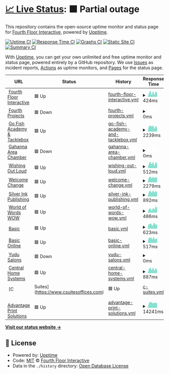 # [📈 Live Status](https://demo.upptime.js.org): <!--live status--> **🟧 Partial outage**

This repository contains the open-source uptime monitor and status page for [Fourth Floor Interactive](http://www.fourthfloorinteractive.com), powered by [Upptime](https://github.com/upptime/upptime).

[![Uptime CI](https://github.com/fourthfloor/uptime/workflows/Uptime%20CI/badge.svg)](https://github.com/fourthfloor/uptime/actions?query=workflow%3A%22Uptime+CI%22)
[![Response Time CI](https://github.com/fourthfloor/uptime/workflows/Response%20Time%20CI/badge.svg)](https://github.com/fourthfloor/uptime/actions?query=workflow%3A%22Response+Time+CI%22)
[![Graphs CI](https://github.com/fourthfloor/uptime/workflows/Graphs%20CI/badge.svg)](https://github.com/fourthfloor/uptime/actions?query=workflow%3A%22Graphs+CI%22)
[![Static Site CI](https://github.com/fourthfloor/uptime/workflows/Static%20Site%20CI/badge.svg)](https://github.com/fourthfloor/uptime/actions?query=workflow%3A%22Static+Site+CI%22)
[![Summary CI](https://github.com/fourthfloor/uptime/workflows/Summary%20CI/badge.svg)](https://github.com/fourthfloor/uptime/actions?query=workflow%3A%22Summary+CI%22)

With [Upptime](https://upptime.js.org), you can get your own unlimited and free uptime monitor and status page, powered entirely by a GitHub repository. We use [Issues](https://github.com/fourthfloor/uptime/issues) as incident reports, [Actions](https://github.com/fourthfloor/uptime/actions) as uptime monitors, and [Pages](https://demo.upptime.js.org) for the status page.

<!--start: status pages-->
<!-- This summary is generated by Upptime (https://github.com/upptime/upptime) -->
<!-- Do not edit this manually, your changes will be overwritten -->
<!-- prettier-ignore -->
| URL | Status | History | Response Time | Uptime |
| --- | ------ | ------- | ------------- | ------ |
| <img alt="" src="https://icons.duckduckgo.com/ip3/www.fourthfloorinteractive.com.ico" height="13"> [Fourth Floor Interactive](https://www.fourthfloorinteractive.com) | 🟩 Up | [fourth-floor-interactive.yml](https://github.com/fourthfloor/uptime/commits/HEAD/history/fourth-floor-interactive.yml) | <details><summary><img alt="Response time graph" src="./graphs/fourth-floor-interactive/response-time-week.png" height="20"> 424ms</summary><br><a href="https://fourthfloor.github.io/uptime/history/fourth-floor-interactive"><img alt="Response time 379" src="https://img.shields.io/endpoint?url=https%3A%2F%2Fraw.githubusercontent.com%2Ffourthfloor%2Fuptime%2FHEAD%2Fapi%2Ffourth-floor-interactive%2Fresponse-time.json"></a><br><a href="https://fourthfloor.github.io/uptime/history/fourth-floor-interactive"><img alt="24-hour response time 351" src="https://img.shields.io/endpoint?url=https%3A%2F%2Fraw.githubusercontent.com%2Ffourthfloor%2Fuptime%2FHEAD%2Fapi%2Ffourth-floor-interactive%2Fresponse-time-day.json"></a><br><a href="https://fourthfloor.github.io/uptime/history/fourth-floor-interactive"><img alt="7-day response time 424" src="https://img.shields.io/endpoint?url=https%3A%2F%2Fraw.githubusercontent.com%2Ffourthfloor%2Fuptime%2FHEAD%2Fapi%2Ffourth-floor-interactive%2Fresponse-time-week.json"></a><br><a href="https://fourthfloor.github.io/uptime/history/fourth-floor-interactive"><img alt="30-day response time 421" src="https://img.shields.io/endpoint?url=https%3A%2F%2Fraw.githubusercontent.com%2Ffourthfloor%2Fuptime%2FHEAD%2Fapi%2Ffourth-floor-interactive%2Fresponse-time-month.json"></a><br><a href="https://fourthfloor.github.io/uptime/history/fourth-floor-interactive"><img alt="1-year response time 383" src="https://img.shields.io/endpoint?url=https%3A%2F%2Fraw.githubusercontent.com%2Ffourthfloor%2Fuptime%2FHEAD%2Fapi%2Ffourth-floor-interactive%2Fresponse-time-year.json"></a></details> | <details><summary><a href="https://fourthfloor.github.io/uptime/history/fourth-floor-interactive">100.00%</a></summary><a href="https://fourthfloor.github.io/uptime/history/fourth-floor-interactive"><img alt="All-time uptime 85.08%" src="https://img.shields.io/endpoint?url=https%3A%2F%2Fraw.githubusercontent.com%2Ffourthfloor%2Fuptime%2FHEAD%2Fapi%2Ffourth-floor-interactive%2Fuptime.json"></a><br><a href="https://fourthfloor.github.io/uptime/history/fourth-floor-interactive"><img alt="24-hour uptime 100.00%" src="https://img.shields.io/endpoint?url=https%3A%2F%2Fraw.githubusercontent.com%2Ffourthfloor%2Fuptime%2FHEAD%2Fapi%2Ffourth-floor-interactive%2Fuptime-day.json"></a><br><a href="https://fourthfloor.github.io/uptime/history/fourth-floor-interactive"><img alt="7-day uptime 100.00%" src="https://img.shields.io/endpoint?url=https%3A%2F%2Fraw.githubusercontent.com%2Ffourthfloor%2Fuptime%2FHEAD%2Fapi%2Ffourth-floor-interactive%2Fuptime-week.json"></a><br><a href="https://fourthfloor.github.io/uptime/history/fourth-floor-interactive"><img alt="30-day uptime 100.00%" src="https://img.shields.io/endpoint?url=https%3A%2F%2Fraw.githubusercontent.com%2Ffourthfloor%2Fuptime%2FHEAD%2Fapi%2Ffourth-floor-interactive%2Fuptime-month.json"></a><br><a href="https://fourthfloor.github.io/uptime/history/fourth-floor-interactive"><img alt="1-year uptime 79.44%" src="https://img.shields.io/endpoint?url=https%3A%2F%2Fraw.githubusercontent.com%2Ffourthfloor%2Fuptime%2FHEAD%2Fapi%2Ffourth-floor-interactive%2Fuptime-year.json"></a></details>
| <img alt="" src="https://icons.duckduckgo.com/ip3/www.fourthprojects.com.ico" height="13"> [Fourth Projects](https://www.fourthprojects.com) | 🟥 Down | [fourth-projects.yml](https://github.com/fourthfloor/uptime/commits/HEAD/history/fourth-projects.yml) | <details><summary><img alt="Response time graph" src="./graphs/fourth-projects/response-time-week.png" height="20"> 0ms</summary><br><a href="https://fourthfloor.github.io/uptime/history/fourth-projects"><img alt="Response time 423" src="https://img.shields.io/endpoint?url=https%3A%2F%2Fraw.githubusercontent.com%2Ffourthfloor%2Fuptime%2FHEAD%2Fapi%2Ffourth-projects%2Fresponse-time.json"></a><br><a href="https://fourthfloor.github.io/uptime/history/fourth-projects"><img alt="24-hour response time 0" src="https://img.shields.io/endpoint?url=https%3A%2F%2Fraw.githubusercontent.com%2Ffourthfloor%2Fuptime%2FHEAD%2Fapi%2Ffourth-projects%2Fresponse-time-day.json"></a><br><a href="https://fourthfloor.github.io/uptime/history/fourth-projects"><img alt="7-day response time 0" src="https://img.shields.io/endpoint?url=https%3A%2F%2Fraw.githubusercontent.com%2Ffourthfloor%2Fuptime%2FHEAD%2Fapi%2Ffourth-projects%2Fresponse-time-week.json"></a><br><a href="https://fourthfloor.github.io/uptime/history/fourth-projects"><img alt="30-day response time 0" src="https://img.shields.io/endpoint?url=https%3A%2F%2Fraw.githubusercontent.com%2Ffourthfloor%2Fuptime%2FHEAD%2Fapi%2Ffourth-projects%2Fresponse-time-month.json"></a><br><a href="https://fourthfloor.github.io/uptime/history/fourth-projects"><img alt="1-year response time 416" src="https://img.shields.io/endpoint?url=https%3A%2F%2Fraw.githubusercontent.com%2Ffourthfloor%2Fuptime%2FHEAD%2Fapi%2Ffourth-projects%2Fresponse-time-year.json"></a></details> | <details><summary><a href="https://fourthfloor.github.io/uptime/history/fourth-projects">0.00%</a></summary><a href="https://fourthfloor.github.io/uptime/history/fourth-projects"><img alt="All-time uptime 73.86%" src="https://img.shields.io/endpoint?url=https%3A%2F%2Fraw.githubusercontent.com%2Ffourthfloor%2Fuptime%2FHEAD%2Fapi%2Ffourth-projects%2Fuptime.json"></a><br><a href="https://fourthfloor.github.io/uptime/history/fourth-projects"><img alt="24-hour uptime 0.00%" src="https://img.shields.io/endpoint?url=https%3A%2F%2Fraw.githubusercontent.com%2Ffourthfloor%2Fuptime%2FHEAD%2Fapi%2Ffourth-projects%2Fuptime-day.json"></a><br><a href="https://fourthfloor.github.io/uptime/history/fourth-projects"><img alt="7-day uptime 0.00%" src="https://img.shields.io/endpoint?url=https%3A%2F%2Fraw.githubusercontent.com%2Ffourthfloor%2Fuptime%2FHEAD%2Fapi%2Ffourth-projects%2Fuptime-week.json"></a><br><a href="https://fourthfloor.github.io/uptime/history/fourth-projects"><img alt="30-day uptime 0.00%" src="https://img.shields.io/endpoint?url=https%3A%2F%2Fraw.githubusercontent.com%2Ffourthfloor%2Fuptime%2FHEAD%2Fapi%2Ffourth-projects%2Fuptime-month.json"></a><br><a href="https://fourthfloor.github.io/uptime/history/fourth-projects"><img alt="1-year uptime 64.13%" src="https://img.shields.io/endpoint?url=https%3A%2F%2Fraw.githubusercontent.com%2Ffourthfloor%2Fuptime%2FHEAD%2Fapi%2Ffourth-projects%2Fuptime-year.json"></a></details>
| <img alt="" src="https://icons.duckduckgo.com/ip3/www.gofishacademy.com.ico" height="13"> [Go Fish Academy & Tacklebox](https://www.gofishacademy.com) | 🟩 Up | [go-fish-academy-and-tacklebox.yml](https://github.com/fourthfloor/uptime/commits/HEAD/history/go-fish-academy-and-tacklebox.yml) | <details><summary><img alt="Response time graph" src="./graphs/go-fish-academy-and-tacklebox/response-time-week.png" height="20"> 2239ms</summary><br><a href="https://fourthfloor.github.io/uptime/history/go-fish-academy-and-tacklebox"><img alt="Response time 2201" src="https://img.shields.io/endpoint?url=https%3A%2F%2Fraw.githubusercontent.com%2Ffourthfloor%2Fuptime%2FHEAD%2Fapi%2Fgo-fish-academy-and-tacklebox%2Fresponse-time.json"></a><br><a href="https://fourthfloor.github.io/uptime/history/go-fish-academy-and-tacklebox"><img alt="24-hour response time 1380" src="https://img.shields.io/endpoint?url=https%3A%2F%2Fraw.githubusercontent.com%2Ffourthfloor%2Fuptime%2FHEAD%2Fapi%2Fgo-fish-academy-and-tacklebox%2Fresponse-time-day.json"></a><br><a href="https://fourthfloor.github.io/uptime/history/go-fish-academy-and-tacklebox"><img alt="7-day response time 2239" src="https://img.shields.io/endpoint?url=https%3A%2F%2Fraw.githubusercontent.com%2Ffourthfloor%2Fuptime%2FHEAD%2Fapi%2Fgo-fish-academy-and-tacklebox%2Fresponse-time-week.json"></a><br><a href="https://fourthfloor.github.io/uptime/history/go-fish-academy-and-tacklebox"><img alt="30-day response time 2236" src="https://img.shields.io/endpoint?url=https%3A%2F%2Fraw.githubusercontent.com%2Ffourthfloor%2Fuptime%2FHEAD%2Fapi%2Fgo-fish-academy-and-tacklebox%2Fresponse-time-month.json"></a><br><a href="https://fourthfloor.github.io/uptime/history/go-fish-academy-and-tacklebox"><img alt="1-year response time 2153" src="https://img.shields.io/endpoint?url=https%3A%2F%2Fraw.githubusercontent.com%2Ffourthfloor%2Fuptime%2FHEAD%2Fapi%2Fgo-fish-academy-and-tacklebox%2Fresponse-time-year.json"></a></details> | <details><summary><a href="https://fourthfloor.github.io/uptime/history/go-fish-academy-and-tacklebox">100.00%</a></summary><a href="https://fourthfloor.github.io/uptime/history/go-fish-academy-and-tacklebox"><img alt="All-time uptime 99.65%" src="https://img.shields.io/endpoint?url=https%3A%2F%2Fraw.githubusercontent.com%2Ffourthfloor%2Fuptime%2FHEAD%2Fapi%2Fgo-fish-academy-and-tacklebox%2Fuptime.json"></a><br><a href="https://fourthfloor.github.io/uptime/history/go-fish-academy-and-tacklebox"><img alt="24-hour uptime 100.00%" src="https://img.shields.io/endpoint?url=https%3A%2F%2Fraw.githubusercontent.com%2Ffourthfloor%2Fuptime%2FHEAD%2Fapi%2Fgo-fish-academy-and-tacklebox%2Fuptime-day.json"></a><br><a href="https://fourthfloor.github.io/uptime/history/go-fish-academy-and-tacklebox"><img alt="7-day uptime 100.00%" src="https://img.shields.io/endpoint?url=https%3A%2F%2Fraw.githubusercontent.com%2Ffourthfloor%2Fuptime%2FHEAD%2Fapi%2Fgo-fish-academy-and-tacklebox%2Fuptime-week.json"></a><br><a href="https://fourthfloor.github.io/uptime/history/go-fish-academy-and-tacklebox"><img alt="30-day uptime 100.00%" src="https://img.shields.io/endpoint?url=https%3A%2F%2Fraw.githubusercontent.com%2Ffourthfloor%2Fuptime%2FHEAD%2Fapi%2Fgo-fish-academy-and-tacklebox%2Fuptime-month.json"></a><br><a href="https://fourthfloor.github.io/uptime/history/go-fish-academy-and-tacklebox"><img alt="1-year uptime 99.54%" src="https://img.shields.io/endpoint?url=https%3A%2F%2Fraw.githubusercontent.com%2Ffourthfloor%2Fuptime%2FHEAD%2Fapi%2Fgo-fish-academy-and-tacklebox%2Fuptime-year.json"></a></details>
| <img alt="" src="https://icons.duckduckgo.com/ip3/www.gahannaareachamber.com.ico" height="13"> [Gahanna Area Chamber](https://www.gahannaareachamber.com) | 🟥 Down | [gahanna-area-chamber.yml](https://github.com/fourthfloor/uptime/commits/HEAD/history/gahanna-area-chamber.yml) | <details><summary><img alt="Response time graph" src="./graphs/gahanna-area-chamber/response-time-week.png" height="20"> 0ms</summary><br><a href="https://fourthfloor.github.io/uptime/history/gahanna-area-chamber"><img alt="Response time 0" src="https://img.shields.io/endpoint?url=https%3A%2F%2Fraw.githubusercontent.com%2Ffourthfloor%2Fuptime%2FHEAD%2Fapi%2Fgahanna-area-chamber%2Fresponse-time.json"></a><br><a href="https://fourthfloor.github.io/uptime/history/gahanna-area-chamber"><img alt="24-hour response time 0" src="https://img.shields.io/endpoint?url=https%3A%2F%2Fraw.githubusercontent.com%2Ffourthfloor%2Fuptime%2FHEAD%2Fapi%2Fgahanna-area-chamber%2Fresponse-time-day.json"></a><br><a href="https://fourthfloor.github.io/uptime/history/gahanna-area-chamber"><img alt="7-day response time 0" src="https://img.shields.io/endpoint?url=https%3A%2F%2Fraw.githubusercontent.com%2Ffourthfloor%2Fuptime%2FHEAD%2Fapi%2Fgahanna-area-chamber%2Fresponse-time-week.json"></a><br><a href="https://fourthfloor.github.io/uptime/history/gahanna-area-chamber"><img alt="30-day response time 0" src="https://img.shields.io/endpoint?url=https%3A%2F%2Fraw.githubusercontent.com%2Ffourthfloor%2Fuptime%2FHEAD%2Fapi%2Fgahanna-area-chamber%2Fresponse-time-month.json"></a><br><a href="https://fourthfloor.github.io/uptime/history/gahanna-area-chamber"><img alt="1-year response time 0" src="https://img.shields.io/endpoint?url=https%3A%2F%2Fraw.githubusercontent.com%2Ffourthfloor%2Fuptime%2FHEAD%2Fapi%2Fgahanna-area-chamber%2Fresponse-time-year.json"></a></details> | <details><summary><a href="https://fourthfloor.github.io/uptime/history/gahanna-area-chamber">0.00%</a></summary><a href="https://fourthfloor.github.io/uptime/history/gahanna-area-chamber"><img alt="All-time uptime 0.00%" src="https://img.shields.io/endpoint?url=https%3A%2F%2Fraw.githubusercontent.com%2Ffourthfloor%2Fuptime%2FHEAD%2Fapi%2Fgahanna-area-chamber%2Fuptime.json"></a><br><a href="https://fourthfloor.github.io/uptime/history/gahanna-area-chamber"><img alt="24-hour uptime 0.00%" src="https://img.shields.io/endpoint?url=https%3A%2F%2Fraw.githubusercontent.com%2Ffourthfloor%2Fuptime%2FHEAD%2Fapi%2Fgahanna-area-chamber%2Fuptime-day.json"></a><br><a href="https://fourthfloor.github.io/uptime/history/gahanna-area-chamber"><img alt="7-day uptime 0.00%" src="https://img.shields.io/endpoint?url=https%3A%2F%2Fraw.githubusercontent.com%2Ffourthfloor%2Fuptime%2FHEAD%2Fapi%2Fgahanna-area-chamber%2Fuptime-week.json"></a><br><a href="https://fourthfloor.github.io/uptime/history/gahanna-area-chamber"><img alt="30-day uptime 0.00%" src="https://img.shields.io/endpoint?url=https%3A%2F%2Fraw.githubusercontent.com%2Ffourthfloor%2Fuptime%2FHEAD%2Fapi%2Fgahanna-area-chamber%2Fuptime-month.json"></a><br><a href="https://fourthfloor.github.io/uptime/history/gahanna-area-chamber"><img alt="1-year uptime 0.00%" src="https://img.shields.io/endpoint?url=https%3A%2F%2Fraw.githubusercontent.com%2Ffourthfloor%2Fuptime%2FHEAD%2Fapi%2Fgahanna-area-chamber%2Fuptime-year.json"></a></details>
| <img alt="" src="https://icons.duckduckgo.com/ip3/www.wishingoutloud.com.ico" height="13"> [Wishing Out Loud](https://www.wishingoutloud.com) | 🟩 Up | [wishing-out-loud.yml](https://github.com/fourthfloor/uptime/commits/HEAD/history/wishing-out-loud.yml) | <details><summary><img alt="Response time graph" src="./graphs/wishing-out-loud/response-time-week.png" height="20"> 512ms</summary><br><a href="https://fourthfloor.github.io/uptime/history/wishing-out-loud"><img alt="Response time 536" src="https://img.shields.io/endpoint?url=https%3A%2F%2Fraw.githubusercontent.com%2Ffourthfloor%2Fuptime%2FHEAD%2Fapi%2Fwishing-out-loud%2Fresponse-time.json"></a><br><a href="https://fourthfloor.github.io/uptime/history/wishing-out-loud"><img alt="24-hour response time 429" src="https://img.shields.io/endpoint?url=https%3A%2F%2Fraw.githubusercontent.com%2Ffourthfloor%2Fuptime%2FHEAD%2Fapi%2Fwishing-out-loud%2Fresponse-time-day.json"></a><br><a href="https://fourthfloor.github.io/uptime/history/wishing-out-loud"><img alt="7-day response time 512" src="https://img.shields.io/endpoint?url=https%3A%2F%2Fraw.githubusercontent.com%2Ffourthfloor%2Fuptime%2FHEAD%2Fapi%2Fwishing-out-loud%2Fresponse-time-week.json"></a><br><a href="https://fourthfloor.github.io/uptime/history/wishing-out-loud"><img alt="30-day response time 690" src="https://img.shields.io/endpoint?url=https%3A%2F%2Fraw.githubusercontent.com%2Ffourthfloor%2Fuptime%2FHEAD%2Fapi%2Fwishing-out-loud%2Fresponse-time-month.json"></a><br><a href="https://fourthfloor.github.io/uptime/history/wishing-out-loud"><img alt="1-year response time 538" src="https://img.shields.io/endpoint?url=https%3A%2F%2Fraw.githubusercontent.com%2Ffourthfloor%2Fuptime%2FHEAD%2Fapi%2Fwishing-out-loud%2Fresponse-time-year.json"></a></details> | <details><summary><a href="https://fourthfloor.github.io/uptime/history/wishing-out-loud">100.00%</a></summary><a href="https://fourthfloor.github.io/uptime/history/wishing-out-loud"><img alt="All-time uptime 98.88%" src="https://img.shields.io/endpoint?url=https%3A%2F%2Fraw.githubusercontent.com%2Ffourthfloor%2Fuptime%2FHEAD%2Fapi%2Fwishing-out-loud%2Fuptime.json"></a><br><a href="https://fourthfloor.github.io/uptime/history/wishing-out-loud"><img alt="24-hour uptime 100.00%" src="https://img.shields.io/endpoint?url=https%3A%2F%2Fraw.githubusercontent.com%2Ffourthfloor%2Fuptime%2FHEAD%2Fapi%2Fwishing-out-loud%2Fuptime-day.json"></a><br><a href="https://fourthfloor.github.io/uptime/history/wishing-out-loud"><img alt="7-day uptime 100.00%" src="https://img.shields.io/endpoint?url=https%3A%2F%2Fraw.githubusercontent.com%2Ffourthfloor%2Fuptime%2FHEAD%2Fapi%2Fwishing-out-loud%2Fuptime-week.json"></a><br><a href="https://fourthfloor.github.io/uptime/history/wishing-out-loud"><img alt="30-day uptime 100.00%" src="https://img.shields.io/endpoint?url=https%3A%2F%2Fraw.githubusercontent.com%2Ffourthfloor%2Fuptime%2FHEAD%2Fapi%2Fwishing-out-loud%2Fuptime-month.json"></a><br><a href="https://fourthfloor.github.io/uptime/history/wishing-out-loud"><img alt="1-year uptime 98.69%" src="https://img.shields.io/endpoint?url=https%3A%2F%2Fraw.githubusercontent.com%2Ffourthfloor%2Fuptime%2FHEAD%2Fapi%2Fwishing-out-loud%2Fuptime-year.json"></a></details>
| <img alt="" src="https://icons.duckduckgo.com/ip3/www.welcomechange.com.ico" height="13"> [Welcome Change](https://www.welcomechange.com) | 🟩 Up | [welcome-change.yml](https://github.com/fourthfloor/uptime/commits/HEAD/history/welcome-change.yml) | <details><summary><img alt="Response time graph" src="./graphs/welcome-change/response-time-week.png" height="20"> 2279ms</summary><br><a href="https://fourthfloor.github.io/uptime/history/welcome-change"><img alt="Response time 2244" src="https://img.shields.io/endpoint?url=https%3A%2F%2Fraw.githubusercontent.com%2Ffourthfloor%2Fuptime%2FHEAD%2Fapi%2Fwelcome-change%2Fresponse-time.json"></a><br><a href="https://fourthfloor.github.io/uptime/history/welcome-change"><img alt="24-hour response time 2160" src="https://img.shields.io/endpoint?url=https%3A%2F%2Fraw.githubusercontent.com%2Ffourthfloor%2Fuptime%2FHEAD%2Fapi%2Fwelcome-change%2Fresponse-time-day.json"></a><br><a href="https://fourthfloor.github.io/uptime/history/welcome-change"><img alt="7-day response time 2279" src="https://img.shields.io/endpoint?url=https%3A%2F%2Fraw.githubusercontent.com%2Ffourthfloor%2Fuptime%2FHEAD%2Fapi%2Fwelcome-change%2Fresponse-time-week.json"></a><br><a href="https://fourthfloor.github.io/uptime/history/welcome-change"><img alt="30-day response time 2300" src="https://img.shields.io/endpoint?url=https%3A%2F%2Fraw.githubusercontent.com%2Ffourthfloor%2Fuptime%2FHEAD%2Fapi%2Fwelcome-change%2Fresponse-time-month.json"></a><br><a href="https://fourthfloor.github.io/uptime/history/welcome-change"><img alt="1-year response time 2259" src="https://img.shields.io/endpoint?url=https%3A%2F%2Fraw.githubusercontent.com%2Ffourthfloor%2Fuptime%2FHEAD%2Fapi%2Fwelcome-change%2Fresponse-time-year.json"></a></details> | <details><summary><a href="https://fourthfloor.github.io/uptime/history/welcome-change">100.00%</a></summary><a href="https://fourthfloor.github.io/uptime/history/welcome-change"><img alt="All-time uptime 99.81%" src="https://img.shields.io/endpoint?url=https%3A%2F%2Fraw.githubusercontent.com%2Ffourthfloor%2Fuptime%2FHEAD%2Fapi%2Fwelcome-change%2Fuptime.json"></a><br><a href="https://fourthfloor.github.io/uptime/history/welcome-change"><img alt="24-hour uptime 100.00%" src="https://img.shields.io/endpoint?url=https%3A%2F%2Fraw.githubusercontent.com%2Ffourthfloor%2Fuptime%2FHEAD%2Fapi%2Fwelcome-change%2Fuptime-day.json"></a><br><a href="https://fourthfloor.github.io/uptime/history/welcome-change"><img alt="7-day uptime 100.00%" src="https://img.shields.io/endpoint?url=https%3A%2F%2Fraw.githubusercontent.com%2Ffourthfloor%2Fuptime%2FHEAD%2Fapi%2Fwelcome-change%2Fuptime-week.json"></a><br><a href="https://fourthfloor.github.io/uptime/history/welcome-change"><img alt="30-day uptime 100.00%" src="https://img.shields.io/endpoint?url=https%3A%2F%2Fraw.githubusercontent.com%2Ffourthfloor%2Fuptime%2FHEAD%2Fapi%2Fwelcome-change%2Fuptime-month.json"></a><br><a href="https://fourthfloor.github.io/uptime/history/welcome-change"><img alt="1-year uptime 99.97%" src="https://img.shields.io/endpoint?url=https%3A%2F%2Fraw.githubusercontent.com%2Ffourthfloor%2Fuptime%2FHEAD%2Fapi%2Fwelcome-change%2Fuptime-year.json"></a></details>
| <img alt="" src="https://icons.duckduckgo.com/ip3/www.silverinkpublishing.com.ico" height="13"> [Silver Ink Publishing](https://www.silverinkpublishing.com) | 🟩 Up | [silver-ink-publishing.yml](https://github.com/fourthfloor/uptime/commits/HEAD/history/silver-ink-publishing.yml) | <details><summary><img alt="Response time graph" src="./graphs/silver-ink-publishing/response-time-week.png" height="20"> 892ms</summary><br><a href="https://fourthfloor.github.io/uptime/history/silver-ink-publishing"><img alt="Response time 737" src="https://img.shields.io/endpoint?url=https%3A%2F%2Fraw.githubusercontent.com%2Ffourthfloor%2Fuptime%2FHEAD%2Fapi%2Fsilver-ink-publishing%2Fresponse-time.json"></a><br><a href="https://fourthfloor.github.io/uptime/history/silver-ink-publishing"><img alt="24-hour response time 756" src="https://img.shields.io/endpoint?url=https%3A%2F%2Fraw.githubusercontent.com%2Ffourthfloor%2Fuptime%2FHEAD%2Fapi%2Fsilver-ink-publishing%2Fresponse-time-day.json"></a><br><a href="https://fourthfloor.github.io/uptime/history/silver-ink-publishing"><img alt="7-day response time 892" src="https://img.shields.io/endpoint?url=https%3A%2F%2Fraw.githubusercontent.com%2Ffourthfloor%2Fuptime%2FHEAD%2Fapi%2Fsilver-ink-publishing%2Fresponse-time-week.json"></a><br><a href="https://fourthfloor.github.io/uptime/history/silver-ink-publishing"><img alt="30-day response time 831" src="https://img.shields.io/endpoint?url=https%3A%2F%2Fraw.githubusercontent.com%2Ffourthfloor%2Fuptime%2FHEAD%2Fapi%2Fsilver-ink-publishing%2Fresponse-time-month.json"></a><br><a href="https://fourthfloor.github.io/uptime/history/silver-ink-publishing"><img alt="1-year response time 762" src="https://img.shields.io/endpoint?url=https%3A%2F%2Fraw.githubusercontent.com%2Ffourthfloor%2Fuptime%2FHEAD%2Fapi%2Fsilver-ink-publishing%2Fresponse-time-year.json"></a></details> | <details><summary><a href="https://fourthfloor.github.io/uptime/history/silver-ink-publishing">100.00%</a></summary><a href="https://fourthfloor.github.io/uptime/history/silver-ink-publishing"><img alt="All-time uptime 99.84%" src="https://img.shields.io/endpoint?url=https%3A%2F%2Fraw.githubusercontent.com%2Ffourthfloor%2Fuptime%2FHEAD%2Fapi%2Fsilver-ink-publishing%2Fuptime.json"></a><br><a href="https://fourthfloor.github.io/uptime/history/silver-ink-publishing"><img alt="24-hour uptime 100.00%" src="https://img.shields.io/endpoint?url=https%3A%2F%2Fraw.githubusercontent.com%2Ffourthfloor%2Fuptime%2FHEAD%2Fapi%2Fsilver-ink-publishing%2Fuptime-day.json"></a><br><a href="https://fourthfloor.github.io/uptime/history/silver-ink-publishing"><img alt="7-day uptime 100.00%" src="https://img.shields.io/endpoint?url=https%3A%2F%2Fraw.githubusercontent.com%2Ffourthfloor%2Fuptime%2FHEAD%2Fapi%2Fsilver-ink-publishing%2Fuptime-week.json"></a><br><a href="https://fourthfloor.github.io/uptime/history/silver-ink-publishing"><img alt="30-day uptime 97.63%" src="https://img.shields.io/endpoint?url=https%3A%2F%2Fraw.githubusercontent.com%2Ffourthfloor%2Fuptime%2FHEAD%2Fapi%2Fsilver-ink-publishing%2Fuptime-month.json"></a><br><a href="https://fourthfloor.github.io/uptime/history/silver-ink-publishing"><img alt="1-year uptime 99.80%" src="https://img.shields.io/endpoint?url=https%3A%2F%2Fraw.githubusercontent.com%2Ffourthfloor%2Fuptime%2FHEAD%2Fapi%2Fsilver-ink-publishing%2Fuptime-year.json"></a></details>
| <img alt="" src="https://icons.duckduckgo.com/ip3/www.worldofwordswow.com.ico" height="13"> [World of Words WOW](https://www.worldofwordswow.com) | 🟩 Up | [world-of-words-wow.yml](https://github.com/fourthfloor/uptime/commits/HEAD/history/world-of-words-wow.yml) | <details><summary><img alt="Response time graph" src="./graphs/world-of-words-wow/response-time-week.png" height="20"> 486ms</summary><br><a href="https://fourthfloor.github.io/uptime/history/world-of-words-wow"><img alt="Response time 524" src="https://img.shields.io/endpoint?url=https%3A%2F%2Fraw.githubusercontent.com%2Ffourthfloor%2Fuptime%2FHEAD%2Fapi%2Fworld-of-words-wow%2Fresponse-time.json"></a><br><a href="https://fourthfloor.github.io/uptime/history/world-of-words-wow"><img alt="24-hour response time 523" src="https://img.shields.io/endpoint?url=https%3A%2F%2Fraw.githubusercontent.com%2Ffourthfloor%2Fuptime%2FHEAD%2Fapi%2Fworld-of-words-wow%2Fresponse-time-day.json"></a><br><a href="https://fourthfloor.github.io/uptime/history/world-of-words-wow"><img alt="7-day response time 486" src="https://img.shields.io/endpoint?url=https%3A%2F%2Fraw.githubusercontent.com%2Ffourthfloor%2Fuptime%2FHEAD%2Fapi%2Fworld-of-words-wow%2Fresponse-time-week.json"></a><br><a href="https://fourthfloor.github.io/uptime/history/world-of-words-wow"><img alt="30-day response time 548" src="https://img.shields.io/endpoint?url=https%3A%2F%2Fraw.githubusercontent.com%2Ffourthfloor%2Fuptime%2FHEAD%2Fapi%2Fworld-of-words-wow%2Fresponse-time-month.json"></a><br><a href="https://fourthfloor.github.io/uptime/history/world-of-words-wow"><img alt="1-year response time 517" src="https://img.shields.io/endpoint?url=https%3A%2F%2Fraw.githubusercontent.com%2Ffourthfloor%2Fuptime%2FHEAD%2Fapi%2Fworld-of-words-wow%2Fresponse-time-year.json"></a></details> | <details><summary><a href="https://fourthfloor.github.io/uptime/history/world-of-words-wow">100.00%</a></summary><a href="https://fourthfloor.github.io/uptime/history/world-of-words-wow"><img alt="All-time uptime 99.67%" src="https://img.shields.io/endpoint?url=https%3A%2F%2Fraw.githubusercontent.com%2Ffourthfloor%2Fuptime%2FHEAD%2Fapi%2Fworld-of-words-wow%2Fuptime.json"></a><br><a href="https://fourthfloor.github.io/uptime/history/world-of-words-wow"><img alt="24-hour uptime 100.00%" src="https://img.shields.io/endpoint?url=https%3A%2F%2Fraw.githubusercontent.com%2Ffourthfloor%2Fuptime%2FHEAD%2Fapi%2Fworld-of-words-wow%2Fuptime-day.json"></a><br><a href="https://fourthfloor.github.io/uptime/history/world-of-words-wow"><img alt="7-day uptime 100.00%" src="https://img.shields.io/endpoint?url=https%3A%2F%2Fraw.githubusercontent.com%2Ffourthfloor%2Fuptime%2FHEAD%2Fapi%2Fworld-of-words-wow%2Fuptime-week.json"></a><br><a href="https://fourthfloor.github.io/uptime/history/world-of-words-wow"><img alt="30-day uptime 100.00%" src="https://img.shields.io/endpoint?url=https%3A%2F%2Fraw.githubusercontent.com%2Ffourthfloor%2Fuptime%2FHEAD%2Fapi%2Fworld-of-words-wow%2Fuptime-month.json"></a><br><a href="https://fourthfloor.github.io/uptime/history/world-of-words-wow"><img alt="1-year uptime 99.56%" src="https://img.shields.io/endpoint?url=https%3A%2F%2Fraw.githubusercontent.com%2Ffourthfloor%2Fuptime%2FHEAD%2Fapi%2Fworld-of-words-wow%2Fuptime-year.json"></a></details>
| <img alt="" src="https://icons.duckduckgo.com/ip3/www.basic.co.uk.ico" height="13"> [Basic](https://www.basic.co.uk) | 🟩 Up | [basic.yml](https://github.com/fourthfloor/uptime/commits/HEAD/history/basic.yml) | <details><summary><img alt="Response time graph" src="./graphs/basic/response-time-week.png" height="20"> 623ms</summary><br><a href="https://fourthfloor.github.io/uptime/history/basic"><img alt="Response time 2019" src="https://img.shields.io/endpoint?url=https%3A%2F%2Fraw.githubusercontent.com%2Ffourthfloor%2Fuptime%2FHEAD%2Fapi%2Fbasic%2Fresponse-time.json"></a><br><a href="https://fourthfloor.github.io/uptime/history/basic"><img alt="24-hour response time 650" src="https://img.shields.io/endpoint?url=https%3A%2F%2Fraw.githubusercontent.com%2Ffourthfloor%2Fuptime%2FHEAD%2Fapi%2Fbasic%2Fresponse-time-day.json"></a><br><a href="https://fourthfloor.github.io/uptime/history/basic"><img alt="7-day response time 623" src="https://img.shields.io/endpoint?url=https%3A%2F%2Fraw.githubusercontent.com%2Ffourthfloor%2Fuptime%2FHEAD%2Fapi%2Fbasic%2Fresponse-time-week.json"></a><br><a href="https://fourthfloor.github.io/uptime/history/basic"><img alt="30-day response time 1907" src="https://img.shields.io/endpoint?url=https%3A%2F%2Fraw.githubusercontent.com%2Ffourthfloor%2Fuptime%2FHEAD%2Fapi%2Fbasic%2Fresponse-time-month.json"></a><br><a href="https://fourthfloor.github.io/uptime/history/basic"><img alt="1-year response time 2252" src="https://img.shields.io/endpoint?url=https%3A%2F%2Fraw.githubusercontent.com%2Ffourthfloor%2Fuptime%2FHEAD%2Fapi%2Fbasic%2Fresponse-time-year.json"></a></details> | <details><summary><a href="https://fourthfloor.github.io/uptime/history/basic">98.12%</a></summary><a href="https://fourthfloor.github.io/uptime/history/basic"><img alt="All-time uptime 99.69%" src="https://img.shields.io/endpoint?url=https%3A%2F%2Fraw.githubusercontent.com%2Ffourthfloor%2Fuptime%2FHEAD%2Fapi%2Fbasic%2Fuptime.json"></a><br><a href="https://fourthfloor.github.io/uptime/history/basic"><img alt="24-hour uptime 100.00%" src="https://img.shields.io/endpoint?url=https%3A%2F%2Fraw.githubusercontent.com%2Ffourthfloor%2Fuptime%2FHEAD%2Fapi%2Fbasic%2Fuptime-day.json"></a><br><a href="https://fourthfloor.github.io/uptime/history/basic"><img alt="7-day uptime 98.12%" src="https://img.shields.io/endpoint?url=https%3A%2F%2Fraw.githubusercontent.com%2Ffourthfloor%2Fuptime%2FHEAD%2Fapi%2Fbasic%2Fuptime-week.json"></a><br><a href="https://fourthfloor.github.io/uptime/history/basic"><img alt="30-day uptime 99.16%" src="https://img.shields.io/endpoint?url=https%3A%2F%2Fraw.githubusercontent.com%2Ffourthfloor%2Fuptime%2FHEAD%2Fapi%2Fbasic%2Fuptime-month.json"></a><br><a href="https://fourthfloor.github.io/uptime/history/basic"><img alt="1-year uptime 99.58%" src="https://img.shields.io/endpoint?url=https%3A%2F%2Fraw.githubusercontent.com%2Ffourthfloor%2Fuptime%2FHEAD%2Fapi%2Fbasic%2Fuptime-year.json"></a></details>
| <img alt="" src="https://icons.duckduckgo.com/ip3/www.basiconline.net.ico" height="13"> [Basic Online](https://www.basiconline.net) | 🟩 Up | [basic-online.yml](https://github.com/fourthfloor/uptime/commits/HEAD/history/basic-online.yml) | <details><summary><img alt="Response time graph" src="./graphs/basic-online/response-time-week.png" height="20"> 517ms</summary><br><a href="https://fourthfloor.github.io/uptime/history/basic-online"><img alt="Response time 573" src="https://img.shields.io/endpoint?url=https%3A%2F%2Fraw.githubusercontent.com%2Ffourthfloor%2Fuptime%2FHEAD%2Fapi%2Fbasic-online%2Fresponse-time.json"></a><br><a href="https://fourthfloor.github.io/uptime/history/basic-online"><img alt="24-hour response time 578" src="https://img.shields.io/endpoint?url=https%3A%2F%2Fraw.githubusercontent.com%2Ffourthfloor%2Fuptime%2FHEAD%2Fapi%2Fbasic-online%2Fresponse-time-day.json"></a><br><a href="https://fourthfloor.github.io/uptime/history/basic-online"><img alt="7-day response time 517" src="https://img.shields.io/endpoint?url=https%3A%2F%2Fraw.githubusercontent.com%2Ffourthfloor%2Fuptime%2FHEAD%2Fapi%2Fbasic-online%2Fresponse-time-week.json"></a><br><a href="https://fourthfloor.github.io/uptime/history/basic-online"><img alt="30-day response time 534" src="https://img.shields.io/endpoint?url=https%3A%2F%2Fraw.githubusercontent.com%2Ffourthfloor%2Fuptime%2FHEAD%2Fapi%2Fbasic-online%2Fresponse-time-month.json"></a><br><a href="https://fourthfloor.github.io/uptime/history/basic-online"><img alt="1-year response time 572" src="https://img.shields.io/endpoint?url=https%3A%2F%2Fraw.githubusercontent.com%2Ffourthfloor%2Fuptime%2FHEAD%2Fapi%2Fbasic-online%2Fresponse-time-year.json"></a></details> | <details><summary><a href="https://fourthfloor.github.io/uptime/history/basic-online">98.36%</a></summary><a href="https://fourthfloor.github.io/uptime/history/basic-online"><img alt="All-time uptime 99.96%" src="https://img.shields.io/endpoint?url=https%3A%2F%2Fraw.githubusercontent.com%2Ffourthfloor%2Fuptime%2FHEAD%2Fapi%2Fbasic-online%2Fuptime.json"></a><br><a href="https://fourthfloor.github.io/uptime/history/basic-online"><img alt="24-hour uptime 100.00%" src="https://img.shields.io/endpoint?url=https%3A%2F%2Fraw.githubusercontent.com%2Ffourthfloor%2Fuptime%2FHEAD%2Fapi%2Fbasic-online%2Fuptime-day.json"></a><br><a href="https://fourthfloor.github.io/uptime/history/basic-online"><img alt="7-day uptime 98.36%" src="https://img.shields.io/endpoint?url=https%3A%2F%2Fraw.githubusercontent.com%2Ffourthfloor%2Fuptime%2FHEAD%2Fapi%2Fbasic-online%2Fuptime-week.json"></a><br><a href="https://fourthfloor.github.io/uptime/history/basic-online"><img alt="30-day uptime 99.62%" src="https://img.shields.io/endpoint?url=https%3A%2F%2Fraw.githubusercontent.com%2Ffourthfloor%2Fuptime%2FHEAD%2Fapi%2Fbasic-online%2Fuptime-month.json"></a><br><a href="https://fourthfloor.github.io/uptime/history/basic-online"><img alt="1-year uptime 99.95%" src="https://img.shields.io/endpoint?url=https%3A%2F%2Fraw.githubusercontent.com%2Ffourthfloor%2Fuptime%2FHEAD%2Fapi%2Fbasic-online%2Fuptime-year.json"></a></details>
| <img alt="" src="https://icons.duckduckgo.com/ip3/www.yudusalons.com.ico" height="13"> [Yudu Salons](https://www.yudusalons.com) | 🟥 Down | [yudu-salons.yml](https://github.com/fourthfloor/uptime/commits/HEAD/history/yudu-salons.yml) | <details><summary><img alt="Response time graph" src="./graphs/yudu-salons/response-time-week.png" height="20"> 0ms</summary><br><a href="https://fourthfloor.github.io/uptime/history/yudu-salons"><img alt="Response time 692" src="https://img.shields.io/endpoint?url=https%3A%2F%2Fraw.githubusercontent.com%2Ffourthfloor%2Fuptime%2FHEAD%2Fapi%2Fyudu-salons%2Fresponse-time.json"></a><br><a href="https://fourthfloor.github.io/uptime/history/yudu-salons"><img alt="24-hour response time 0" src="https://img.shields.io/endpoint?url=https%3A%2F%2Fraw.githubusercontent.com%2Ffourthfloor%2Fuptime%2FHEAD%2Fapi%2Fyudu-salons%2Fresponse-time-day.json"></a><br><a href="https://fourthfloor.github.io/uptime/history/yudu-salons"><img alt="7-day response time 0" src="https://img.shields.io/endpoint?url=https%3A%2F%2Fraw.githubusercontent.com%2Ffourthfloor%2Fuptime%2FHEAD%2Fapi%2Fyudu-salons%2Fresponse-time-week.json"></a><br><a href="https://fourthfloor.github.io/uptime/history/yudu-salons"><img alt="30-day response time 0" src="https://img.shields.io/endpoint?url=https%3A%2F%2Fraw.githubusercontent.com%2Ffourthfloor%2Fuptime%2FHEAD%2Fapi%2Fyudu-salons%2Fresponse-time-month.json"></a><br><a href="https://fourthfloor.github.io/uptime/history/yudu-salons"><img alt="1-year response time 671" src="https://img.shields.io/endpoint?url=https%3A%2F%2Fraw.githubusercontent.com%2Ffourthfloor%2Fuptime%2FHEAD%2Fapi%2Fyudu-salons%2Fresponse-time-year.json"></a></details> | <details><summary><a href="https://fourthfloor.github.io/uptime/history/yudu-salons">0.00%</a></summary><a href="https://fourthfloor.github.io/uptime/history/yudu-salons"><img alt="All-time uptime 90.24%" src="https://img.shields.io/endpoint?url=https%3A%2F%2Fraw.githubusercontent.com%2Ffourthfloor%2Fuptime%2FHEAD%2Fapi%2Fyudu-salons%2Fuptime.json"></a><br><a href="https://fourthfloor.github.io/uptime/history/yudu-salons"><img alt="24-hour uptime 0.00%" src="https://img.shields.io/endpoint?url=https%3A%2F%2Fraw.githubusercontent.com%2Ffourthfloor%2Fuptime%2FHEAD%2Fapi%2Fyudu-salons%2Fuptime-day.json"></a><br><a href="https://fourthfloor.github.io/uptime/history/yudu-salons"><img alt="7-day uptime 0.00%" src="https://img.shields.io/endpoint?url=https%3A%2F%2Fraw.githubusercontent.com%2Ffourthfloor%2Fuptime%2FHEAD%2Fapi%2Fyudu-salons%2Fuptime-week.json"></a><br><a href="https://fourthfloor.github.io/uptime/history/yudu-salons"><img alt="30-day uptime 0.00%" src="https://img.shields.io/endpoint?url=https%3A%2F%2Fraw.githubusercontent.com%2Ffourthfloor%2Fuptime%2FHEAD%2Fapi%2Fyudu-salons%2Fuptime-month.json"></a><br><a href="https://fourthfloor.github.io/uptime/history/yudu-salons"><img alt="1-year uptime 86.56%" src="https://img.shields.io/endpoint?url=https%3A%2F%2Fraw.githubusercontent.com%2Ffourthfloor%2Fuptime%2FHEAD%2Fapi%2Fyudu-salons%2Fuptime-year.json"></a></details>
| <img alt="" src="https://icons.duckduckgo.com/ip3/www.chomesystems.com.ico" height="13"> [Central Home Systems](https://www.chomesystems.com) | 🟩 Up | [central-home-systems.yml](https://github.com/fourthfloor/uptime/commits/HEAD/history/central-home-systems.yml) | <details><summary><img alt="Response time graph" src="./graphs/central-home-systems/response-time-week.png" height="20"> 887ms</summary><br><a href="https://fourthfloor.github.io/uptime/history/central-home-systems"><img alt="Response time 883" src="https://img.shields.io/endpoint?url=https%3A%2F%2Fraw.githubusercontent.com%2Ffourthfloor%2Fuptime%2FHEAD%2Fapi%2Fcentral-home-systems%2Fresponse-time.json"></a><br><a href="https://fourthfloor.github.io/uptime/history/central-home-systems"><img alt="24-hour response time 626" src="https://img.shields.io/endpoint?url=https%3A%2F%2Fraw.githubusercontent.com%2Ffourthfloor%2Fuptime%2FHEAD%2Fapi%2Fcentral-home-systems%2Fresponse-time-day.json"></a><br><a href="https://fourthfloor.github.io/uptime/history/central-home-systems"><img alt="7-day response time 887" src="https://img.shields.io/endpoint?url=https%3A%2F%2Fraw.githubusercontent.com%2Ffourthfloor%2Fuptime%2FHEAD%2Fapi%2Fcentral-home-systems%2Fresponse-time-week.json"></a><br><a href="https://fourthfloor.github.io/uptime/history/central-home-systems"><img alt="30-day response time 795" src="https://img.shields.io/endpoint?url=https%3A%2F%2Fraw.githubusercontent.com%2Ffourthfloor%2Fuptime%2FHEAD%2Fapi%2Fcentral-home-systems%2Fresponse-time-month.json"></a><br><a href="https://fourthfloor.github.io/uptime/history/central-home-systems"><img alt="1-year response time 905" src="https://img.shields.io/endpoint?url=https%3A%2F%2Fraw.githubusercontent.com%2Ffourthfloor%2Fuptime%2FHEAD%2Fapi%2Fcentral-home-systems%2Fresponse-time-year.json"></a></details> | <details><summary><a href="https://fourthfloor.github.io/uptime/history/central-home-systems">100.00%</a></summary><a href="https://fourthfloor.github.io/uptime/history/central-home-systems"><img alt="All-time uptime 99.97%" src="https://img.shields.io/endpoint?url=https%3A%2F%2Fraw.githubusercontent.com%2Ffourthfloor%2Fuptime%2FHEAD%2Fapi%2Fcentral-home-systems%2Fuptime.json"></a><br><a href="https://fourthfloor.github.io/uptime/history/central-home-systems"><img alt="24-hour uptime 100.00%" src="https://img.shields.io/endpoint?url=https%3A%2F%2Fraw.githubusercontent.com%2Ffourthfloor%2Fuptime%2FHEAD%2Fapi%2Fcentral-home-systems%2Fuptime-day.json"></a><br><a href="https://fourthfloor.github.io/uptime/history/central-home-systems"><img alt="7-day uptime 100.00%" src="https://img.shields.io/endpoint?url=https%3A%2F%2Fraw.githubusercontent.com%2Ffourthfloor%2Fuptime%2FHEAD%2Fapi%2Fcentral-home-systems%2Fuptime-week.json"></a><br><a href="https://fourthfloor.github.io/uptime/history/central-home-systems"><img alt="30-day uptime 100.00%" src="https://img.shields.io/endpoint?url=https%3A%2F%2Fraw.githubusercontent.com%2Ffourthfloor%2Fuptime%2FHEAD%2Fapi%2Fcentral-home-systems%2Fuptime-month.json"></a><br><a href="https://fourthfloor.github.io/uptime/history/central-home-systems"><img alt="1-year uptime 99.98%" src="https://img.shields.io/endpoint?url=https%3A%2F%2Fraw.githubusercontent.com%2Ffourthfloor%2Fuptime%2FHEAD%2Fapi%2Fcentral-home-systems%2Fuptime-year.json"></a></details>
| <img alt="" src="https://icons.duckduckgo.com/ip3/www.csuitesoffices.com.ico" height="13"> [C|Suites](https://www.csuitesoffices.com) | 🟩 Up | [c-suites.yml](https://github.com/fourthfloor/uptime/commits/HEAD/history/c-suites.yml) | <details><summary><img alt="Response time graph" src="./graphs/c-suites/response-time-week.png" height="20"> 661ms</summary><br><a href="https://fourthfloor.github.io/uptime/history/c-suites"><img alt="Response time 651" src="https://img.shields.io/endpoint?url=https%3A%2F%2Fraw.githubusercontent.com%2Ffourthfloor%2Fuptime%2FHEAD%2Fapi%2Fc-suites%2Fresponse-time.json"></a><br><a href="https://fourthfloor.github.io/uptime/history/c-suites"><img alt="24-hour response time 583" src="https://img.shields.io/endpoint?url=https%3A%2F%2Fraw.githubusercontent.com%2Ffourthfloor%2Fuptime%2FHEAD%2Fapi%2Fc-suites%2Fresponse-time-day.json"></a><br><a href="https://fourthfloor.github.io/uptime/history/c-suites"><img alt="7-day response time 661" src="https://img.shields.io/endpoint?url=https%3A%2F%2Fraw.githubusercontent.com%2Ffourthfloor%2Fuptime%2FHEAD%2Fapi%2Fc-suites%2Fresponse-time-week.json"></a><br><a href="https://fourthfloor.github.io/uptime/history/c-suites"><img alt="30-day response time 642" src="https://img.shields.io/endpoint?url=https%3A%2F%2Fraw.githubusercontent.com%2Ffourthfloor%2Fuptime%2FHEAD%2Fapi%2Fc-suites%2Fresponse-time-month.json"></a><br><a href="https://fourthfloor.github.io/uptime/history/c-suites"><img alt="1-year response time 666" src="https://img.shields.io/endpoint?url=https%3A%2F%2Fraw.githubusercontent.com%2Ffourthfloor%2Fuptime%2FHEAD%2Fapi%2Fc-suites%2Fresponse-time-year.json"></a></details> | <details><summary><a href="https://fourthfloor.github.io/uptime/history/c-suites">100.00%</a></summary><a href="https://fourthfloor.github.io/uptime/history/c-suites"><img alt="All-time uptime 99.07%" src="https://img.shields.io/endpoint?url=https%3A%2F%2Fraw.githubusercontent.com%2Ffourthfloor%2Fuptime%2FHEAD%2Fapi%2Fc-suites%2Fuptime.json"></a><br><a href="https://fourthfloor.github.io/uptime/history/c-suites"><img alt="24-hour uptime 100.00%" src="https://img.shields.io/endpoint?url=https%3A%2F%2Fraw.githubusercontent.com%2Ffourthfloor%2Fuptime%2FHEAD%2Fapi%2Fc-suites%2Fuptime-day.json"></a><br><a href="https://fourthfloor.github.io/uptime/history/c-suites"><img alt="7-day uptime 100.00%" src="https://img.shields.io/endpoint?url=https%3A%2F%2Fraw.githubusercontent.com%2Ffourthfloor%2Fuptime%2FHEAD%2Fapi%2Fc-suites%2Fuptime-week.json"></a><br><a href="https://fourthfloor.github.io/uptime/history/c-suites"><img alt="30-day uptime 100.00%" src="https://img.shields.io/endpoint?url=https%3A%2F%2Fraw.githubusercontent.com%2Ffourthfloor%2Fuptime%2FHEAD%2Fapi%2Fc-suites%2Fuptime-month.json"></a><br><a href="https://fourthfloor.github.io/uptime/history/c-suites"><img alt="1-year uptime 98.73%" src="https://img.shields.io/endpoint?url=https%3A%2F%2Fraw.githubusercontent.com%2Ffourthfloor%2Fuptime%2FHEAD%2Fapi%2Fc-suites%2Fuptime-year.json"></a></details>
| <img alt="" src="https://icons.duckduckgo.com/ip3/www.advantageprintsolutions.com.ico" height="13"> [Advantage Print Solutions](https://www.advantageprintsolutions.com) | 🟩 Up | [advantage-print-solutions.yml](https://github.com/fourthfloor/uptime/commits/HEAD/history/advantage-print-solutions.yml) | <details><summary><img alt="Response time graph" src="./graphs/advantage-print-solutions/response-time-week.png" height="20"> 14241ms</summary><br><a href="https://fourthfloor.github.io/uptime/history/advantage-print-solutions"><img alt="Response time 11413" src="https://img.shields.io/endpoint?url=https%3A%2F%2Fraw.githubusercontent.com%2Ffourthfloor%2Fuptime%2FHEAD%2Fapi%2Fadvantage-print-solutions%2Fresponse-time.json"></a><br><a href="https://fourthfloor.github.io/uptime/history/advantage-print-solutions"><img alt="24-hour response time 14394" src="https://img.shields.io/endpoint?url=https%3A%2F%2Fraw.githubusercontent.com%2Ffourthfloor%2Fuptime%2FHEAD%2Fapi%2Fadvantage-print-solutions%2Fresponse-time-day.json"></a><br><a href="https://fourthfloor.github.io/uptime/history/advantage-print-solutions"><img alt="7-day response time 14241" src="https://img.shields.io/endpoint?url=https%3A%2F%2Fraw.githubusercontent.com%2Ffourthfloor%2Fuptime%2FHEAD%2Fapi%2Fadvantage-print-solutions%2Fresponse-time-week.json"></a><br><a href="https://fourthfloor.github.io/uptime/history/advantage-print-solutions"><img alt="30-day response time 14919" src="https://img.shields.io/endpoint?url=https%3A%2F%2Fraw.githubusercontent.com%2Ffourthfloor%2Fuptime%2FHEAD%2Fapi%2Fadvantage-print-solutions%2Fresponse-time-month.json"></a><br><a href="https://fourthfloor.github.io/uptime/history/advantage-print-solutions"><img alt="1-year response time 11419" src="https://img.shields.io/endpoint?url=https%3A%2F%2Fraw.githubusercontent.com%2Ffourthfloor%2Fuptime%2FHEAD%2Fapi%2Fadvantage-print-solutions%2Fresponse-time-year.json"></a></details> | <details><summary><a href="https://fourthfloor.github.io/uptime/history/advantage-print-solutions">98.67%</a></summary><a href="https://fourthfloor.github.io/uptime/history/advantage-print-solutions"><img alt="All-time uptime 98.92%" src="https://img.shields.io/endpoint?url=https%3A%2F%2Fraw.githubusercontent.com%2Ffourthfloor%2Fuptime%2FHEAD%2Fapi%2Fadvantage-print-solutions%2Fuptime.json"></a><br><a href="https://fourthfloor.github.io/uptime/history/advantage-print-solutions"><img alt="24-hour uptime 100.00%" src="https://img.shields.io/endpoint?url=https%3A%2F%2Fraw.githubusercontent.com%2Ffourthfloor%2Fuptime%2FHEAD%2Fapi%2Fadvantage-print-solutions%2Fuptime-day.json"></a><br><a href="https://fourthfloor.github.io/uptime/history/advantage-print-solutions"><img alt="7-day uptime 98.67%" src="https://img.shields.io/endpoint?url=https%3A%2F%2Fraw.githubusercontent.com%2Ffourthfloor%2Fuptime%2FHEAD%2Fapi%2Fadvantage-print-solutions%2Fuptime-week.json"></a><br><a href="https://fourthfloor.github.io/uptime/history/advantage-print-solutions"><img alt="30-day uptime 99.02%" src="https://img.shields.io/endpoint?url=https%3A%2F%2Fraw.githubusercontent.com%2Ffourthfloor%2Fuptime%2FHEAD%2Fapi%2Fadvantage-print-solutions%2Fuptime-month.json"></a><br><a href="https://fourthfloor.github.io/uptime/history/advantage-print-solutions"><img alt="1-year uptime 98.70%" src="https://img.shields.io/endpoint?url=https%3A%2F%2Fraw.githubusercontent.com%2Ffourthfloor%2Fuptime%2FHEAD%2Fapi%2Fadvantage-print-solutions%2Fuptime-year.json"></a></details>

<!--end: status pages-->

[**Visit our status website →**](https://demo.upptime.js.org)

## 📄 License

- Powered by: [Upptime](https://github.com/upptime/upptime)
- Code: [MIT](./LICENSE) © [Fourth Floor Interactive](http://www.fourthfloorinteractive.com)
- Data in the `./history` directory: [Open Database License](https://opendatacommons.org/licenses/odbl/1-0/)
